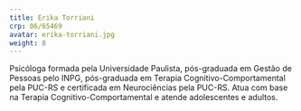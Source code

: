 ```yaml
---
title: Erika Torriani
crp: 06/65469
avatar: erika-torriani.jpg
weight: 8
---
```


Psicóloga formada pela Universidade Paulista, pós-graduada em Gestão de Pessoas pelo INPG, pós-graduada em Terapia Cognitivo-Comportamental pela PUC-RS e certificada em Neurociências pela PUC-RS. Atua com base na Terapia Cognitivo-Comportamental e atende adolescentes e adultos.
